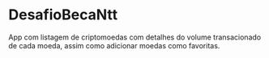 # DesafioBecaNtt
App com listagem de criptomoedas com detalhes do volume transacionado de cada moeda, assim como adicionar moedas como favoritas.
